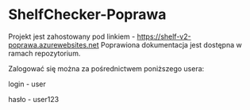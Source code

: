 # ShelfChecker-Poprawa


Projekt jest zahostowany pod linkiem - https://shelf-v2-poprawa.azurewebsites.net
Poprawiona dokumentacja jest dostępna w ramach repozytorium.



Zalogować się można za pośrednictwem poniższego usera:

login - user

hasło - user123
